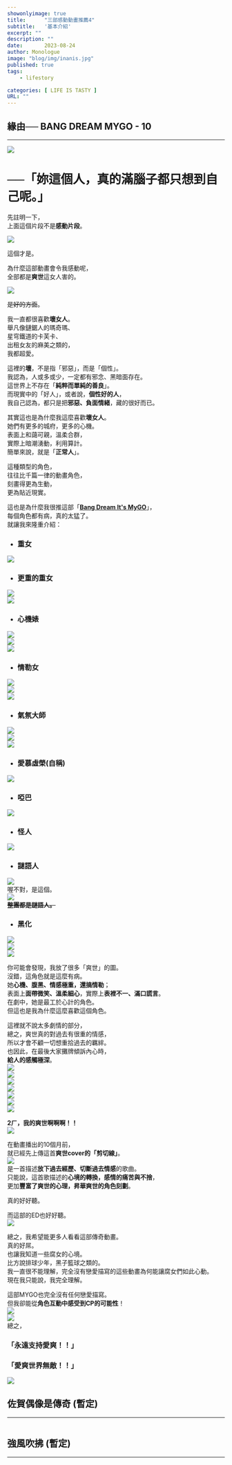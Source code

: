 ```yaml
---
showonlyimage: true
title:      "三部感動動畫推薦4"
subtitle:   '基本介紹'
excerpt: ""
description: ""
date:       2023-08-24
author: Monologue    
image: "blog/img/inanis.jpg"
published: true 
tags:
    - lifestory

categories: [ LIFE IS TASTY ]
URL: ""
---
```


## 緣由── BANG DREAM MYGO - 10
---
[![](/blog/soyo/soyo(6).jpg)](https://www.youtube.com/watch?v=KMUOj1KWKgU&ab_channel=%E3%83%90%E3%83%B3%E3%83%89%E3%83%AA%E3%81%A1%E3%82%83%E3%82%93%E3%81%AD%E3%82%8B%E2%98%86) 
# ──「妳這個人，真的滿腦子都只想到自己呢。」  
  
先註明一下，  
上面這個片段不是**感動片段**。  
  
[![](/blog/soyo/soyo(56).jpg)](https://www.youtube.com/watch?v=QkG7tIGYgSw&ab_channel=%E3%83%90%E3%83%B3%E3%83%89%E3%83%AA%E3%81%A1%E3%82%83%E3%82%93%E3%81%AD%E3%82%8B%E2%98%86) 
  
這個才是。  
  
為什麼這部動畫會令我感動呢，  
全部都是**爽世**這女人害的。  
  
![](/blog/soyo/soyo(11).jpg)  
  
~~是好的方面~~。  
  
我一直都很喜歡**壞女人**。  
舉凡像鏈鋸人的瑪奇瑪、  
星穹鐵道的卡芙卡、  
出租女友的麻美之類的，  
我都超愛。  
  
這裡的**壞**，不是指「邪惡」，而是「個性」。  
我認為，人或多或少，一定都有邪念、黑暗面存在。  
這世界上不存在「**純粹而單純的善良**」。  
而現實中的「好人」，或者說，**個性好的人**，  
我自己認為，都只是把**邪惡、負面情緒**，藏的很好而已。  
  
其實這也是為什麼我這麼喜歡**壞女人**。  
她們有更多的城府，更多的心機。  
表面上和藹可親，溫柔合群，  
實際上暗潮湧動，利用算計。  
簡單來說，就是「**正常人**」。  
  
這種類型的角色，  
往往比千篇一律的動畫角色，  
刻畫得更為生動，  
更為貼近現實。  
  
這也是為什麼我很推這部「[**Bang Dream It's MyGO**](https://www.youtube.com/watch?v=WOrYBIYIwyk&list=PL12UaAf_xzfqYGkaq7fR0DpB6osiuNlYu&ab_channel=Muse%E6%9C%A8%E6%A3%89%E8%8A%B1-TW)」，  
每個角色都有病，真的太猛了。  
就讓我來隆重介紹：  
* ### 重女
![](/blog/soyo/soyo(2).jpg)  
* ### 更重的重女
![](/blog/soyo/soyo(8).jpg)  
![](/blog/soyo/soyo(9).jpg)  
* ### 心機婊
![](/blog/soyo/soyo(3).jpg)  
![](/blog/soyo/soyo(4).jpg)  
![](/blog/soyo/soyo(5).jpg)  
* ### 情勒女
![](/blog/soyo/soyo(16).jpg)  
![](/blog/soyo/soyo(18).jpg)  
![](/blog/soyo/soyo(73).jpg)  
* ### 氣氛大師
![](/blog/soyo/rikki(1).jpg)  
![](/blog/soyo/rikki(2).jpg)  
![](/blog/soyo/rikki(3).jpg)  
* ### 愛慕虛榮(自稱)
![](/blog/soyo/anon(1).jpg)  
* ### 啞巴
![](/blog/soyo/rou.jpg)  
* ### 怪人
![](/blog/soyo/cat.jpg)  
* ### 謎語人
![](/blog/soyo/what.jpg)  
喔不對，是這個。  
![](/blog/soyo/whole.jpg)  
~~**整團都是謎語人。**~~  
* ### 黑化
![](/blog/soyo/soyo(7).jpg)  
![](/blog/soyo/soyo(24).jpg)  
![](/blog/soyo/soyo(1).jpg)  
  
你可能會發現，我放了很多「爽世」的圖。  
沒錯，這角色就是這麼有病。  
她**心機、腹黑、情感極重，還搞情勒**；  
表面上**面帶微笑、溫柔細心**，實際上**表裡不一、滿口謊言**。  
在劇中，她是最工於心計的角色。  
但這也是我為什麼這麼喜歡這個角色。  
  
這裡就不說太多劇情的部分，  
總之，爽世真的對過去有很重的情感，  
所以才會不顧一切想重拾過去的羈絆。  
也因此，在最後大家攤牌傾訴內心時，  
**給人的感觸極深**。  
![](/blog/soyo/soyo(34).jpg)  
![](/blog/soyo/soyo(38).jpg)  
![](/blog/soyo/soyo(42).jpg)  
![](/blog/soyo/soyo(49).jpg)  
![](/blog/soyo/soyo(52).jpg)  
![](/blog/soyo/soyo(54).jpg)  
![](/blog/soyo/soyo(62).jpg)  
  
**2ㄏ，我的爽世啊啊啊！！**  
![](/blog/soyo/soyo(64).jpg)  
  
在動畫播出的10個月前，  
就已經先上傳這首**爽世cover的「剪切線」**。  
[![](http://img.youtube.com/vi/3fBftYWm8gY/maxresdefault.jpg)](https://www.youtube.com/watch?v=3fBftYWm8gY&ab_channel=MyGO%21%21%21%21%21)  
是一首描述**放下過去經歷、切斷過去情感**的歌曲。  
只能說，這首歌描述的**心境的轉換，感情的痛苦與不捨**，  
更加**豐富了爽世的心理，昇華爽世的角色刻劃**。  
  
真的好好聽。  
  
而這部的ED也好好聽。  
[![](http://img.youtube.com/vi/wuUZjdiUCj0/maxresdefault.jpg)](https://www.youtube.com/watch?v=wuUZjdiUCj0&t=3s&ab_channel=MyGO%21%21%21%21%21)  
  
總之，我希望能更多人看看這部傳奇動畫。  
真的好屌。  
也讓我知道一些腐女的心境。  
比方說排球少年，黑子籃球之類的。  
我一直很不能理解，完全沒有戀愛描寫的這些動畫為何能讓腐女們如此心動。  
現在我只能說，我完全理解。  
  
這部MYGO也完全沒有任何戀愛描寫。  
但我卻能從**角色互動中感受到CP的可能性**！  
![](/blog/soyo/soyo(32).jpg)  
![](/blog/soyo/anon(2).jpg)  
總之，  
  
### 「**永遠支持愛爽**！！」  

  
### 「**愛爽世界無敵**！！」  
![](/blog/soyo/soyo(71).jpg)  
  
## 佐賀偶像是傳奇 (暫定)
***
[![]()](https://www.youtube.com/watch?v=2_Vy3bfLwTI&ab_channel=%E4%BA%B2%E4%BA%B2%E5%B0%8F%E9%9B%A8F)
## 強風吹拂 (暫定)
***
[![]()]()




<!--more-->
